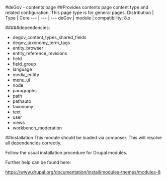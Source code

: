 #deGov - contents page
##Provides contents page content type and related configuration. This page type is for general pages.
Distribution | Type | Core
--- | --- | ---
deGov | module |  compatibility: 8.x

#####dependencies:
  - degov_content_types_shared_fields
  - degov_taxonomy_term_tags
  - entity_browser
  - entity_reference_revisions
  - field
  - field_group
  - language
  - media_entity
  - menu_ui
  - node
  - paragraphs
  - path
  - pathauto
  - taxonomy
  - text
  - user
  - views
  - workbench_moderation

##installation
This module should be loaded via composer. This will resolve all dependencies correctly.

Follow the usual installation procedure for Drupal modules.

Further help can be found here:

https://www.drupal.org/documentation/install/modules-themes/modules-8
